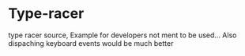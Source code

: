 # Type-racer
type racer source, Example for developers not ment to be used...
Also dispaching keyboard events would be much better
